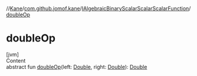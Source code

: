 //[Kane](../../index.md)/[com.github.jomof.kane](../index.md)/[IAlgebraicBinaryScalarScalarScalarFunction](index.md)/[doubleOp](double-op.md)



# doubleOp  
[jvm]  
Content  
abstract fun [doubleOp](double-op.md)(left: [Double](https://kotlinlang.org/api/latest/jvm/stdlib/kotlin/-double/index.html), right: [Double](https://kotlinlang.org/api/latest/jvm/stdlib/kotlin/-double/index.html)): [Double](https://kotlinlang.org/api/latest/jvm/stdlib/kotlin/-double/index.html)  



